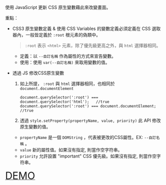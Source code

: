 使用 JavaScript 更新 CSS 原生變數藉此來改變畫面。

重點：
- CSS3 原生變數定義 & 使用
  CSS Variables 的變數定義必須定義在 CSS 選取器內，一般皆定義於 `:root` 根元素的偽類中。
    > `:root` 表示 `<html>` 元素，除了優先級更高之外，與 `html` 選擇器相同。

  - 定義：以 `--自訂名稱` 作為屬性的方式來宣告變數。
  - 使用：使用 `var(--自訂名稱)` 來取用變數的值。

- 透過 JS 修改CSS原生變數
  1. 如上所提， `:root` 與 `html` 選擇器相同，也相同於 `document.documentElement`
  
      ```
      document.querySelector(':root') === document.querySelector('html');   //true
      document.querySelector(':root') === document.documentElement;         //true
      ```
  2. 透過 `style.setProperty(propertyName, value, priority)` 此 API 修改原生變數的值。
    - `propertyName` 是一個 `DOMString` ，代表被更改的CSS屬性。EX: `--自訂名稱` 。
    - `value` 新的屬性值。如果沒有指定, 則當作空字符串。
    - `priority` 允許設置 "important" CSS 優先級。如果沒有指定, 則當作空字符串。

<a href="https://gn00678465.github.io/JavaScript_30_exercise/03%20-%20CSS%20Variables/index-EXERCISE.html" traget="_brank"><font size="6">DEMO</font></a>